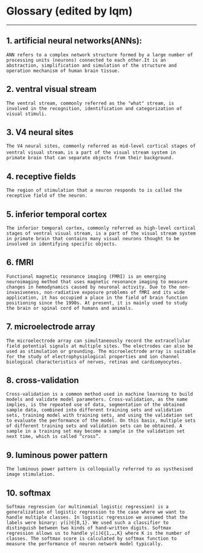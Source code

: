 # Glossary (edited by lqm)
--------------------
## 1. artificial neural networks(ANNs):
`
  ANN refers to a complex network structure formed by a large number of processing units (neurons) connected to each other.It is an abstraction, simplification and simulation of the structure and operation mechanism of human brain tissue.
`

## 2. ventral visual stream
`
  The ventral stream, commonly referred as the "what" stream, is involved in the recognition, identification and categorization of visual stimuli.
`  

## 3. V4 neural sites
`
  The V4 neural sites, commonly referred as mid-level cortical stages of ventral visual stream，is a part of the visual stream system in primate brain that can separate objects from their background.
`

## 4. receptive fields
`
  The region of stimulation that a neuron responds to is called the receptive field of the neuron.
`

## 5. inferior temporal cortex
`
  The inferior temporal cortex, commonly referred as high-level cortical stages of ventral visual stream, is a part of the visual stream system in primate brain that contains many visual neurons thought to be involved in identifying specific objects.
`

## 6. fMRI
`
  Functional magnetic resonance imaging (FMRI) is an emerging neuroimaging method that uses magnetic resonance imaging to measure changes in hemodynamics caused by neuronal activity. Due to the non-invasiveness, non-radiative exposure problems of fMRI and its wide application, it has occupied a place in the field of brain function positioning since the 1990s. At present, it is mainly used to study the brain or spinal cord of humans and animals.
`

## 7. microelectrode array
`
  The microelectrode array can simultaneously record the extracellular field potential signals at multiple sites. The electrodes can also be used as stimulation or grounding. The microelectrode array is suitable for the study of electrophysiological properties and ion channel biological characteristics of nerves, retinas and cardiomyocytes.
`
## 8. cross-validation
`
  Cross-validation is a common method used in machine learning to build models and validate model parameters. Cross-validation, as the name implies, is the repeated use of data, segmentation of the obtained sample data, combined into different training sets and validation sets, training model with training sets, and using the validation set to evaluate the performance of the model. On this basis, multiple sets of different training sets and validation sets can be obtained. A sample in a training set may become a sample in the validation set next time, which is called “cross”.
`

## 9. luminous power pattern
`
  The luminous power pattern is colloquially referred to as systhesised image stimulation.
`

## 10. softmax
`
  Softmax regression (or multinomial logistic regression) is a generalization of logistic regression to the case where we want to handle multiple classes. In logistic regression we assumed that the labels were binary: y(i)∈{0,1}. We used such a classifier to distinguish between two kinds of hand-written digits. Softmax regression allows us to handle y(i)∈{1,…,K} where K is the number of classes. The softmax score is calculated by softmax function to measure the performance of neuron network model typically.
`

